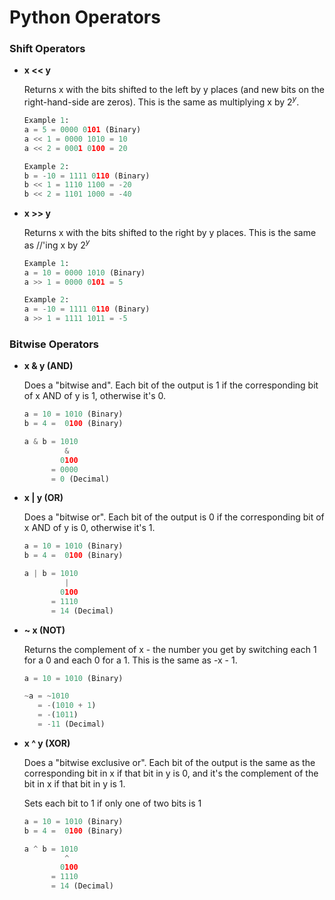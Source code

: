 # Python Operators

### Shift Operators

* **x << y**

  Returns x with the bits shifted to the left by y places (and new bits on the right-hand-side are zeros). This is the  same as multiplying x by $2^y$. 

  ```python
  Example 1:
  a = 5 = 0000 0101 (Binary)
  a << 1 = 0000 1010 = 10
  a << 2 = 0001 0100 = 20 
  
  Example 2:
  b = -10 = 1111 0110 (Binary)
  b << 1 = 1110 1100 = -20
  b << 2 = 1101 1000 = -40 
  ```

* **x >> y**

  Returns x with the bits shifted to the right by y places. This is the same as //'ing x by $2^y$  

  ```python
  Example 1:
  a = 10 = 0000 1010 (Binary)
  a >> 1 = 0000 0101 = 5
  
  Example 2:
  a = -10 = 1111 0110 (Binary)
  a >> 1 = 1111 1011 = -5 
  ```

### Bitwise Operators

* **x & y (AND)** 

  Does a "bitwise and". Each bit of the output is 1 if the corresponding bit of x AND of y is 1, otherwise it's 0. 

  ```python
  a = 10 = 1010 (Binary)
  b = 4 =  0100 (Binary)
  
  a & b = 1010
           &
          0100
        = 0000
        = 0 (Decimal)
  ```

* **x | y (OR)**

  Does a "bitwise or". Each bit of the output is 0 if the corresponding bit of x AND of y is 0, otherwise it's 1.

  ```python
  a = 10 = 1010 (Binary)
  b = 4 =  0100 (Binary)
  
  a | b = 1010
           |
          0100
        = 1110
        = 14 (Decimal)
  ```

* **~ x (NOT)**

  Returns the complement of x - the number you get by switching each 1 for a 0 and each 0 for a 1. This is the same as -x - 1. 

  ```python
  a = 10 = 1010 (Binary)
  
  ~a = ~1010
     = -(1010 + 1)
     = -(1011)
     = -11 (Decimal)
  ```

  

* **x ^ y (XOR)** 

  Does a "bitwise exclusive or". Each bit of the output is the same as the  corresponding bit in x if that bit in y is 0, and it's the complement of the bit in x if that bit in y is 1. 

  Sets each bit to 1 if only one of two bits is 1

  ```python
  a = 10 = 1010 (Binary)
  b = 4 =  0100 (Binary)
  
  a ^ b = 1010
           ^
          0100
        = 1110
        = 14 (Decimal)
  ```

  